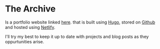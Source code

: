 # The Archive

Is a portfolio website linked [here](https://thearchive.nz). that is built using [Hugo](https://gohugo.io/), stored on [Github](https://pages.github.com/) and hosted using [Netlify](https://www.netlify.com/).

I'll try my best to keep it up to date with projects and blog posts as they oppurtunities arise.
